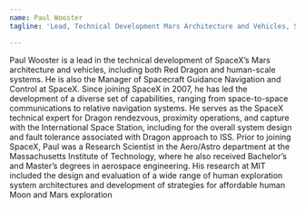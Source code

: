 ```yaml
---
name: Paul Wooster
tagline: 'Lead, Technical Development Mars Architecture and Vehicles, SpaceX'

---
```


Paul Wooster is a lead in the technical development of SpaceX’s Mars architecture and vehicles, including both Red Dragon and human-scale systems. He is also the Manager of Spacecraft Guidance Navigation and Control at SpaceX. Since joining SpaceX in 2007, he has led the development of a diverse set of capabilities, ranging from space-to-space communications to relative navigation systems. He serves as the SpaceX technical expert for Dragon rendezvous, proximity operations, and capture with the International Space Station, including for the overall system design and fault tolerance associated with Dragon approach to ISS. Prior to joining SpaceX, Paul was a Research Scientist in the Aero/Astro department at the Massachusetts Institute of Technology, where he also received Bachelor’s and Master’s degrees in aerospace engineering. His research at MIT included the design and evaluation of a wide range of human exploration system architectures and development of strategies for affordable human Moon and Mars exploration

